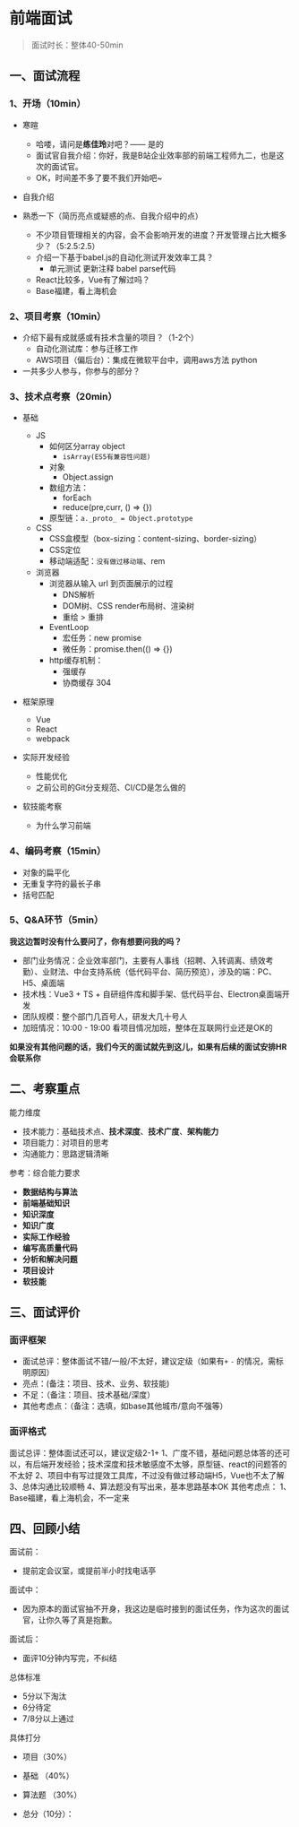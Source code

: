 # 前端面试

> 面试时长：整体40-50min

## 一、面试流程

### 1、开场（10min）

- 寒暄
  - 哈喽，请问是**练佳玲**对吧？—— 是的
  - 面试官自我介绍：你好，我是B站企业效率部的前端工程师九二，也是这次的面试官。
  - OK，时间差不多了要不我们开始吧~

- 自我介绍

- 熟悉一下（简历亮点或疑惑的点、自我介绍中的点）
  - 不少项目管理相关的内容，会不会影响开发的进度？开发管理占比大概多少？（5:2.5:2.5）
  - 介绍一下基于babel.js的自动化测试开发效率工具？
    - 单元测试 更新注释 babel parse代码
  - React比较多，Vue有了解过吗？
  - Base福建，看上海机会

### 2、项目考察（10min）
- 介绍下最有成就感或有技术含量的项目？（1-2个）
  - 自动化测试库：参与迁移工作
  - AWS项目（偏后台）：集成在微软平台中，调用aws方法 python
- 一共多少人参与，你参与的部分？

### 3、技术点考察（20min）

- 基础

  - JS
    - 如何区分array object
      - `isArray(ES5有兼容性问题)`
    - 对象
      - Object.assign
    - 数组方法：
      - forEach
      - reduce(pre,curr, () => {})
    - 原型链：`a._proto_ = Object.prototype`
  - CSS
    - CSS盒模型（box-sizing：content-sizing、border-sizing）
    - CSS定位
    - 移动端适配：`没有做过移动端`、rem
  - 浏览器
    - 浏览器从输入 url 到页面展示的过程
      - DNS解析
      - DOM树、CSS render布局树、渲染树
      - 重绘 > 重排
    - EventLoop
      - 宏任务：new promise 
      - 微任务：promise.then(() => {})
    - http缓存机制：
      - 强缓存 
      - 协商缓存 304

- 框架原理

  - Vue
  - React
  - webpack
    

- 实际开发经验
  - 性能优化
  - 之前公司的Git分支规范、CI/CD是怎么做的

- 软技能考察
  - 为什么学习前端

### 4、编码考察（15min）
- 对象的扁平化
- 无重复字符的最长子串
- 括号匹配

### 5、Q&A环节（5min）

**我这边暂时没有什么要问了，你有想要问我的吗？**

- 部门业务情况：企业效率部门，主要有人事线（招聘、入转调离、绩效考勤）、业财法、中台支持系统（低代码平台、简历预览），涉及的端：PC、H5、桌面端
- 技术栈：Vue3 + TS + 自研组件库和脚手架、低代码平台、Electron桌面端开发
- 团队规模：整个部门几百号人，研发大几十号人
- 加班情况：10:00 - 19:00 看项目情况加班，整体在互联网行业还是OK的

**如果没有其他问题的话，我们今天的面试就先到这儿，如果有后续的面试安排HR会联系你**

## 二、考察重点

能力维度
- 技术能力：基础技术点、**技术深度**、**技术广度**、**架构能力**
- 项目能力：对项目的思考
- 沟通能力：思路逻辑清晰

参考：综合能力要求

- **数据结构与算法**
- **前端基础知识**
- **知识深度**
- **知识广度**
- **实际工作经验**
- **编写高质量代码**
- **分析和解决问题**
- **项目设计**
- **软技能**

## 三、面试评价

### 面评框架
- 面试总评：整体面试不错/一般/不太好，建议定级（如果有`+` `-` 的情况，需标明原因）
- 亮点：(备注：项目、技术、业务、软技能)
- 不足：（备注：项目、技术基础/深度）
- 其他考虑点：（备注：选填，如base其他城市/意向不强等）

### 面评格式
面试总评：整体面试还可以，建议定级2-1+
1、广度不错，基础问题总体答的还可以，有后端开发经验；技术深度和技术敏感度不太够，原型链、react的问题答的不太好
2、项目中有写过提效工具库，不过没有做过移动端H5，Vue也不太了解
3、总体沟通比较顺畅
4、算法题没有写出来，基本思路基本OK
其他考虑点：
1、Base福建，看上海机会，不一定来


## 四、回顾小结

面试前：
- 提前定会议室，或提前半小时找电话亭

面试中：
- 因为原本的面试官抽不开身，我这边是临时接到的面试任务，作为这次的面试官，让你久等了真是抱歉。

面试后：
- 面评10分钟内写完，不纠结

总体标准
- 5分以下淘汰
- 6分待定
- 7/8分以上通过

具体打分
- 项目（30%）   
- 基础 （40%）  
- 算法题 （30%）  

- 总分（10分）：